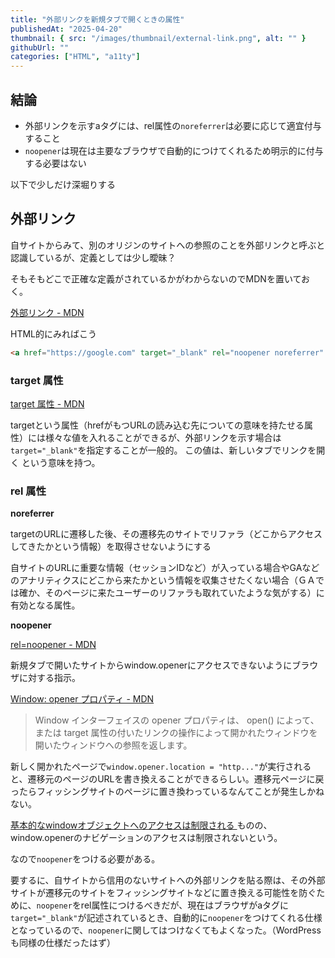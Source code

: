 ```yaml
---
title: "外部リンクを新規タブで開くときの属性"
publishedAt: "2025-04-20"
thumbnail: { src: "/images/thumbnail/external-link.png", alt: "" }
githubUrl: ""
categories: ["HTML", "a11ty"]
---
```


## 結論

- 外部リンクを示すaタグには、rel属性の`noreferrer`は必要に応じて適宜付与すること
- `noopener`は現在は主要なブラウザで自動的につけてくれるため明示的に付与する必要はない

以下で少しだけ深堀りする

## 外部リンク

自サイトからみて、別のオリジンのサイトへの参照のことを外部リンクと呼ぶと認識しているが、定義としては少し曖昧？

そもそもどこで正確な定義がされているかがわからないのでMDNを置いておく。

<a href="https://developer.mozilla.org/ja/docs/Learn_web_development/Howto/Web_mechanics/What_are_hyperlinks#%E5%A4%96%E9%83%A8%E3%83%AA%E3%83%B3%E3%82%AF" target="_blank" rel="noreferrer">
  外部リンク - MDN
</a>

HTML的にみればこう

```html
<a href="https://google.com" target="_blank" rel="noopener noreferrer" />
```

### target 属性

<a href="https://developer.mozilla.org/ja/docs/Web/HTML/Reference/Elements/a#target" target="_blank" rel="noreferrer">
  target 属性 - MDN
</a>

targetという属性（hrefがもつURLの読み込む先についての意味を持たせる属性）には様々な値を入れることができるが、外部リンクを示す場合は
`target="_blank"`を指定することが一般的。
この値は、新しいタブでリンクを開く という意味を持つ。

### rel 属性

**noreferrer**

targetのURLに遷移した後、その遷移先のサイトでリファラ（どこからアクセスしてきたかという情報）を取得させないようにする

自サイトのURLに重要な情報（セッションIDなど）が入っている場合やGAなどのアナリティクスにどこから来たかという情報を収集させたくない場合（ＧＡでは確か、そのページに来たユーザーのリファラも取れていたような気がする）に有効となる属性。

**noopener**

<a href="https://developer.mozilla.org/ja/docs/Web/HTML/Reference/Attributes/rel/noopener" target="_blank" rel="noreferrer">
rel=noopener - MDN
</a>

新規タブで開いたサイトからwindow.openerにアクセスできないようにブラウザに対する指示。

<a href="https://developer.mozilla.org/ja/docs/Web/API/Window/opener" target="_blank" rel="noreferrer">
  Window: opener プロパティ - MDN
</a>

> Window インターフェイスの opener プロパティは、 open() によって、または target 属性の付いたリンクの操作によって開かれたウィンドウを開いたウィンドウへの参照を返します。

新しく開かれたページで`window.opener.location = "http..."`が実行されると、遷移元のページのURLを書き換えることができるらしい。遷移元ページに戻ったらフィッシングサイトのページに置き換わっているなんてことが発生しかねない。

<a href="https://developer.mozilla.org/ja/docs/Web/API/Window/opener#:~:text=%E3%82%AA%E3%83%BC%E3%83%97%E3%83%8A%E3%83%BC%E3%81%8C%E7%8F%BE%E5%9C%A8%E3%81%AE%E3%83%9A%E3%83%BC%E3%82%B8%E3%81%A8%E5%90%8C%E3%81%98%E3%82%AA%E3%83%AA%E3%82%B8%E3%83%B3%E4%B8%8A%E3%81%AB%E3%81%AA%E3%81%84%E5%A0%B4%E5%90%88%E3%80%81%E3%82%AA%E3%83%BC%E3%83%97%E3%83%8A%E3%83%BC%E3%82%AA%E3%83%96%E3%82%B8%E3%82%A7%E3%82%AF%E3%83%88%E3%81%AE%E6%A9%9F%E8%83%BD%E3%81%AF%E5%88%B6%E9%99%90%E3%81%95%E3%82%8C%E3%81%BE%E3%81%99%E3%80%82%E4%BE%8B%E3%81%88%E3%81%B0%E3%80%81%E3%82%A6%E3%82%A3%E3%83%B3%E3%83%89%E3%82%A6%E3%82%AA%E3%83%96%E3%82%B8%E3%82%A7%E3%82%AF%E3%83%88%E3%81%AE%E5%A4%89%E6%95%B0%E3%81%A8%E9%96%A2%E6%95%B0%E3%81%AF%E3%82%A2%E3%82%AF%E3%82%BB%E3%82%B9%E3%81%99%E3%82%8B%E3%81%93%E3%81%A8%E3%81%8C%E3%81%A7%E3%81%8D%E3%81%BE%E3%81%9B%E3%82%93%E3%80%82" target="_blank" rel="noreferrer">
  基本的なwindowオブジェクトへのアクセスは制限される
</a>
ものの、window.openerのナビゲーションのアクセスは制限されないという。

なので`noopener`をつける必要がある。

要するに、自サイトから信用のないサイトへの外部リンクを貼る際は、その外部サイトが遷移元のサイトをフィッシングサイトなどに置き換える可能性を防ぐために、`noopener`をrel属性につけるべきだが、現在はブラウザがaタグに`target="_blank"`が記述されているとき、自動的に`noopener`をつけてくれる仕様となっているので、`noopener`に関してはつけなくてもよくなった。（WordPressも同様の仕様だったはず）
